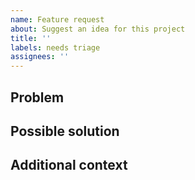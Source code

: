 ```yaml
---
name: Feature request
about: Suggest an idea for this project
title: ''
labels: needs triage
assignees: ''
---
```


<!-- 
Thank you for suggesting a new feature!
The issue template is just a guide to what we generally need to know
when we receive issues. You don't always need to follow it.
-->

## Problem

<!--
Is your feature request related to a problem? Please describe.
A clear and concise description of what the problem is. Ex. I'm always frustrated when [...]
-->

## Possible solution

<!--
Describe the solution you'd like.
A clear and concise description of what you want to happen.

Describe the alternatives you've considered.
A clear and concise description of any alternative solutions or features you've considered.
-->

## Additional context

<!-- Add any other context or screenshots about the feature request here. -->
